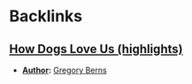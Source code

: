 
# Backlinks
## [How Dogs Love Us (highlights)](<How Dogs Love Us (highlights).md>)
- **[Author](<Author.md>):** [Gregory Berns](<Gregory Berns.md>)

